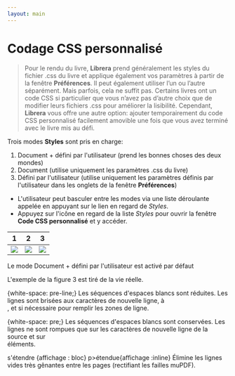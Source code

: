 ```yaml
---
layout: main
---
```


# Codage CSS personnalisé

> Pour le rendu du livre, **Librera** prend généralement les styles du fichier .css du livre et applique également vos paramètres à partir de la fenêtre **Préférences**. Il peut également utiliser l’un ou l’autre séparément. Mais parfois, cela ne suffit pas. Certains livres ont un code CSS si particulier que vous n’avez pas d’autre choix que de modifier leurs fichiers .css pour améliorer la lisibilité. Cependant, **Librera** vous offre une autre option: ajouter temporairement du code CSS personnalisé facilement amovible une fois que vous avez terminé avec le livre mis au défi.

Trois modes **Styles** sont pris en charge:

1. Document + défini par l'utilisateur (prend les bonnes choses des deux mondes)
2. Document (utilise uniquement les paramètres .css du livre)
3. Défini par l'utilisateur (utilise uniquement les paramètres définis par l'utilisateur dans les onglets de la fenêtre **Préférences**)

* L'utilisateur peut basculer entre les modes via une liste déroulante appelée en appuyant sur le lien en regard de _Styles_.
* Appuyez sur l'icône en regard de la liste _Styles_ pour ouvrir la fenêtre **Code CSS personnalisé** et y accéder.

|1|2|3|
|-|-|-|
|![](1.png)|![](2.png)|![](3.png)|

Le mode Document + défini par l'utilisateur est activé par défaut

L'exemple de la figure 3 est tiré de la vie réelle.

{white-space: pre-line;}
Les séquences d'espaces blancs sont réduites. Les lignes sont brisées aux caractères de nouvelle ligne, à <br> , et si nécessaire pour remplir les zones de ligne.

{white-space: pre;}
Les séquences d'espaces blancs sont conservées. Les lignes ne sont rompues que sur les caractères de nouvelle ligne de la source et sur <br> éléments.

s'étendre {affichage : bloc}
p&gt;étendue{affichage :inline}
Élimine les lignes vides très gênantes entre les pages (rectifiant les failles muPDF).
